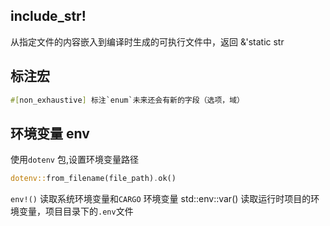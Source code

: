 ## include_str!

从指定文件的内容嵌入到编译时生成的可执行文件中，返回 &'static str

## 标注宏

```rust
#[non_exhaustive] 标注`enum`未来还会有新的字段（选项，域）

```

## 环境变量 env

使用`dotenv` 包,设置环境变量路径

```rs
dotenv::from_filename(file_path).ok()
```

`env!()` 读取系统环境变量和`CARGO` 环境变量
std::env::var() 读取运行时项目的环境变量，项目目录下的`.env`文件
